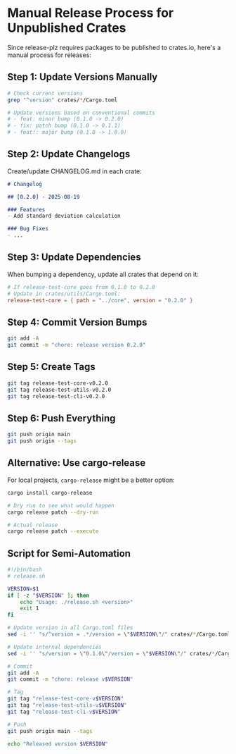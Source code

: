 # Manual Release Process for Unpublished Crates

Since release-plz requires packages to be published to crates.io, here's a manual process for releases:

## Step 1: Update Versions Manually

```bash
# Check current versions
grep "^version" crates/*/Cargo.toml

# Update versions based on conventional commits
# - feat: minor bump (0.1.0 -> 0.2.0)
# - fix: patch bump (0.1.0 -> 0.1.1)
# - feat!: major bump (0.1.0 -> 1.0.0)
```

## Step 2: Update Changelogs

Create/update CHANGELOG.md in each crate:

```markdown
# Changelog

## [0.2.0] - 2025-08-19

### Features
- Add standard deviation calculation

### Bug Fixes
- ...
```

## Step 3: Update Dependencies

When bumping a dependency, update all crates that depend on it:

```toml
# If release-test-core goes from 0.1.0 to 0.2.0
# Update in crates/utils/Cargo.toml:
release-test-core = { path = "../core", version = "0.2.0" }
```

## Step 4: Commit Version Bumps

```bash
git add -A
git commit -m "chore: release version 0.2.0"
```

## Step 5: Create Tags

```bash
git tag release-test-core-v0.2.0
git tag release-test-utils-v0.2.0
git tag release-test-cli-v0.2.0
```

## Step 6: Push Everything

```bash
git push origin main
git push origin --tags
```

## Alternative: Use cargo-release

For local projects, `cargo-release` might be a better option:

```bash
cargo install cargo-release

# Dry run to see what would happen
cargo release patch --dry-run

# Actual release
cargo release patch --execute
```

## Script for Semi-Automation

```bash
#!/bin/bash
# release.sh

VERSION=$1
if [ -z "$VERSION" ]; then
    echo "Usage: ./release.sh <version>"
    exit 1
fi

# Update version in all Cargo.toml files
sed -i '' "s/^version = .*/version = \"$VERSION\"/" crates/*/Cargo.toml

# Update internal dependencies
sed -i '' "s/version = \"0.1.0\"/version = \"$VERSION\"/" crates/*/Cargo.toml

# Commit
git add -A
git commit -m "chore: release v$VERSION"

# Tag
git tag "release-test-core-v$VERSION"
git tag "release-test-utils-v$VERSION"
git tag "release-test-cli-v$VERSION"

# Push
git push origin main --tags

echo "Released version $VERSION"
```